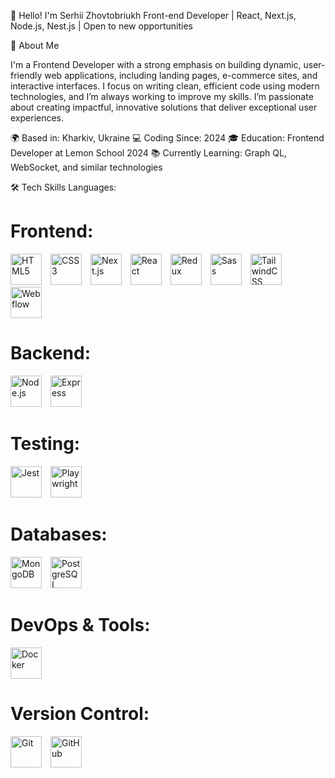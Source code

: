 👋 Hello! I'm Serhii Zhovtobriukh Front-end Developer | React, Next.js, Node.js, Nest.js | Open to new opportunities

🚀 About Me

I'm a Frontend Developer with a strong emphasis on building dynamic, user-friendly web applications, including landing pages, e-commerce sites, and interactive interfaces. I focus on writing clean, efficient code using modern technologies, and I’m always working to improve my skills. I’m passionate about creating impactful, innovative solutions that deliver exceptional user experiences.

🌍 Based in: Kharkiv, Ukraine 💻 Coding Since: 2024 🎓 Education: Frontend Developer at Lemon School 2024 📚 Currently Learning: Graph QL, WebSocket, and similar technologies

🛠️ Tech Skills Languages:
# Frontend:
<p>
  <img src="https://cdn.jsdelivr.net/npm/simple-icons@v6/icons/html5.svg" alt="HTML5" width="50" style="margin-right: 10px"/>
  <img src="https://cdn.jsdelivr.net/npm/simple-icons@v6/icons/css3.svg" alt="CSS3" width="50" style="margin-right: 10px"/>
  <img src="https://cdn.jsdelivr.net/npm/simple-icons@v6/icons/nextdotjs.svg" alt="Next.js" width="50" style="margin-right: 10px"/>
  <img src="https://cdn.jsdelivr.net/npm/simple-icons@v6/icons/react.svg" alt="React" width="50" style="margin-right: 10px"/>
  <img src="https://cdn.jsdelivr.net/npm/simple-icons@v6/icons/redux.svg" alt="Redux" width="50" style="margin-right: 10px"/>
  <img src="https://cdn.jsdelivr.net/npm/simple-icons@v6/icons/sass.svg" alt="Sass" width="50" style="margin-right: 10px"/>
  <img src="https://cdn.jsdelivr.net/npm/simple-icons@v6/icons/tailwindcss.svg" alt="TailwindCSS" width="50" style="margin-right: 10px"/>
  <img src="https://cdn.jsdelivr.net/npm/simple-icons@v6/icons/webflow.svg" alt="Webflow" width="50" style="margin-right: 10px"/>
</p>

# Backend:
<p>
  <img src="https://cdn.jsdelivr.net/npm/simple-icons@v6/icons/node-dot-js.svg" alt="Node.js" width="50" style="margin-right: 10px"/>
  <img src="https://cdn.jsdelivr.net/npm/simple-icons@v6/icons/express.svg" alt="Express" width="50" style="margin-right: 10px"/>
</p>

# Testing:
<p>
  <img src="https://cdn.jsdelivr.net/npm/simple-icons@v6/icons/jest.svg" alt="Jest" width="50" style="margin-right: 10px"/>
  <img src="https://cdn.jsdelivr.net/npm/simple-icons@v6/icons/playwright.svg" alt="Playwright" width="50" style="margin-right: 10px"/>
</p>

# Databases:
<p>
  <img src="https://cdn.jsdelivr.net/npm/simple-icons@v6/icons/mongodb.svg" alt="MongoDB" width="50" style="margin-right: 10px"/>
  <img src="https://cdn.jsdelivr.net/npm/simple-icons@v6/icons/postgresql.svg" alt="PostgreSQL" width="50" style="margin-right: 10px"/>
</p>

# DevOps & Tools:
<p>
  <img src="https://cdn.jsdelivr.net/npm/simple-icons@v6/icons/docker.svg" alt="Docker" width="50" style="margin-right: 10px"/>
</p>

# Version Control:
<p>
  <img src="https://cdn.jsdelivr.net/npm/simple-icons@v6/icons/git.svg" alt="Git" width="50" style="margin-right: 10px"/>
  <img src="https://cdn.jsdelivr.net/npm/simple-icons@v6/icons/github.svg" alt="GitHub" width="50" style="margin-right: 10px"/>
</p>

